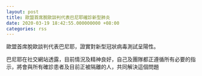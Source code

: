 ```yaml
---
layout: post
title: 歐盟首席脫歐談判代表巴尼耶確診新型肺炎
date: 2020-03-19 18:42:55.000000000 +08:00
categories: rss
---
```


歐盟首席脫歐談判代表巴尼耶，證實對新型冠狀病毒測試呈陽性。

巴尼耶在社交網站透露，目前情況及精神良好，自己及團隊都正遵循所有必要的指示，將會與所有確診患者及目前正被隔離的人，共同解決這個問題

